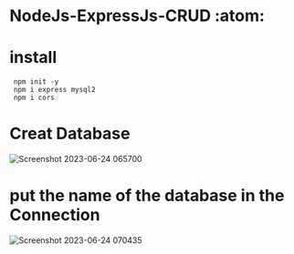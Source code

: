 # NodeJs-ExpressJs-CRUD 	:atom:
# install 
```
 npm init -y
 npm i express mysql2
 npm i cors
```

# Creat Database

![Screenshot 2023-06-24 065700](https://github.com/mody19765/Full-Stack-Project--CRUD-Operations/assets/73292867/b0abefd1-8db0-4d15-8a1f-408bd4cf7379)


# put the name of the database in the Connection 
![Screenshot 2023-06-24 070435](https://github.com/mody19765/Full-Stack-Project--CRUD-Operations/assets/73292867/3e6af62a-c7c8-4acc-8f13-07f9618c0c31)


